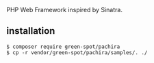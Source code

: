 PHP Web Framework inspired by Sinatra.

## installation
```
$ composer require green-spot/pachira
$ cp -r vendor/green-spot/pachira/samples/. ./
```
